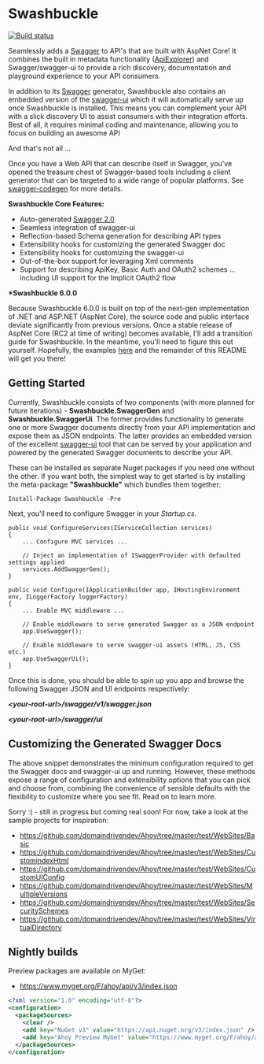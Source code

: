 Swashbuckle
=========

[![Build status](https://ci.appveyor.com/api/projects/status/xpsk2cj1xn12c0r7?svg=true)](https://ci.appveyor.com/project/domaindrivendev/ahoy)

Seamlessly adds a [Swagger](http://swagger.io/) to API's that are built with AspNet Core! It combines the built in metadata functionality ([ApiExplorer](https://github.com/aspnet/Mvc/tree/dev/src/Microsoft.AspNetCore.Mvc.ApiExplorer)) and Swagger/swagger-ui to provide a rich discovery, documentation and playground experience to your API consumers.

In addition to its [Swagger](http://swagger.io/specification/) generator, Swashbuckle also contains an embedded version of the [swagger-ui](https://github.com/swagger-api/swagger-ui) which it will automatically serve up once Swashbuckle is installed. This means you can complement your API with a slick discovery UI to assist consumers with their integration efforts. Best of all, it requires minimal coding and maintenance, allowing you to focus on building an awesome API

And that's not all ...

Once you have a Web API that can describe itself in Swagger, you've opened the treasure chest of Swagger-based tools including a client generator that can be targeted to a wide range of popular platforms. See [swagger-codegen](https://github.com/swagger-api/swagger-codegen) for more details.

**Swashbuckle Core Features:**

* Auto-generated [Swagger 2.0](https://github.com/swagger-api/swagger-spec/blob/master/versions/2.0.md)
* Seamless integration of swagger-ui
* Reflection-based Schema generation for describing API types
* Extensibility hooks for customizing the generated Swagger doc
* Extensibility hooks for customizing the swagger-ui
* Out-of-the-box support for leveraging Xml comments
* Support for describing ApiKey, Basic Auth and OAuth2 schemes ... including UI support for the Implicit OAuth2 flow

**\*Swashbuckle 6.0.0**

Because Swashbuckle 6.0.0 is built on top of the next-gen implementation of .NET and ASP.NET (AspNet Core), the source code and public interface deviate significantly from previous versions. Once a stable release of AspNet Core (RC2 at time of writing) becomes available, I'll add a transition guide for Swashbuckle. In the meantime, you'll need to figure this out yourself. Hopefully, the examples [here](https://github.com/domaindrivendev/Ahoy/tree/master/test/WebSites) and the remainder of this README will get you there!


## Getting Started ##

Currently, Swashbuckle consists of two components (with more planned for future iterations) - __Swashbuckle.SwaggerGen__ and __Swashbuckle.SwaggerUi__. The former provides functionality to generate one or more Swagger documents directly from your API implementation and expose them as JSON endpoints. The latter provides an embedded version of the excellent [swagger-ui](https://github.com/swagger-api/swagger-ui) tool that can be served by your application and powered by the generated Swagger documents to describe your API.

These can be installed as separate Nuget packages if you need one without the other. If you want both, the simplest way to get started is by installing the meta-package __"Swashbuckle"__ which bundles them together:

	Install-Package Swashbuckle -Pre
    
Next, you'll need to configure Swagger in your _Startup.cs_.

    public void ConfigureServices(IServiceCollection services)
    {
    	... Configure MVC services ...

		// Inject an implementation of ISwaggerProvider with defaulted settings applied
        services.AddSwaggerGen();
    }

    public void Configure(IApplicationBuilder app, IHostingEnvironment env, ILoggerFactory loggerFactory)
    {
		... Enable MVC middleware ...

		// Enable middleware to serve generated Swagger as a JSON endpoint
        app.UseSwagger();
        
        // Enable middleware to serve swagger-ui assets (HTML, JS, CSS etc.)
        app.UseSwaggerUi();
    }
    

Once this is done, you should be able to spin up you app and browse the following Swagger JSON and UI endpoints respectively:

***\<your-root-url\>/swagger/v1/swagger.json***

***\<your-root-url\>/swagger/ui***
    

## Customizing the Generated Swagger Docs ##

The above snippet demonstrates the minimum configuration required to get the Swagger docs and swagger-ui up and running. However, these methods expose a range of configuration and extensibility options that you can pick and choose from, combining the convenience of sensible defaults with the flexibility to customize where you see fit. Read on to learn more.

Sorry :( - still in progress but coming real soon! For now, take a look at the sample projects for inspiration:

- https://github.com/domaindrivendev/Ahoy/tree/master/test/WebSites/Basic
- https://github.com/domaindrivendev/Ahoy/tree/master/test/WebSites/CustomindexHtml
- https://github.com/domaindrivendev/Ahoy/tree/master/test/WebSites/CustomUIConfig
- https://github.com/domaindrivendev/Ahoy/tree/master/test/WebSites/MultipleVersions
- https://github.com/domaindrivendev/Ahoy/tree/master/test/WebSites/SecuritySchemes
- https://github.com/domaindrivendev/Ahoy/tree/master/test/WebSites/VirtualDirectory

## Nightly builds 

Preview packages are available on MyGet:

* https://www.myget.org/F/ahoy/api/v3/index.json

```xml
<?xml version="1.0" encoding="utf-8"?>
<configuration>
  <packageSources>
    <clear />
    <add key="NuGet v3" value="https://api.nuget.org/v3/index.json" />
    <add key="Ahoy Preview MyGet" value="https://www.myget.org/F/ahoy/api/v3/index.json" />
  </packageSources>
</configuration>
```

<!--

### Custom Routes ###

The default route template for the Swagger JSON endpoints is _"swagger/{apiVersion}/swagger.json"_. You're free to change this so long as the provided template includes the {apiVersion} route parameter:

	app.UseSwaggerGen("api-docs/{apiVersion}/swagger.json");

For the swagger-ui, you can also change the baseRoute where the HTML and web assets are servered from:

	app.UseSwaggerUi("api-docs/ui");
    
__NOTE:__ If you do change the Swagger JSON routes, you'll also need to pass an additional parameter when enabling the UI to make it aware of the alternative discovery URL:

	app.UseSwaggerUi("api-docs/ui", "/api-docs/v1/swagger.json");
    
With these changes you should be able to browse the following Swagger JSON and UI endpoints:

***\<your-root-url\>/api-docs/v1/swagger.json***

***\<your-root-url\>/api-docs/ui***

### Global Metadata ###

In addition to operation descriptions, Swagger 2.0 provides properties for global metadata. These can be specified in _Startup.cs_ when enabling the ISwaggerProvider service.

    services.AddSwaggerGen(c =>
    {
        c.SingleApiVersion(new Info
        {
            Version = "v1",
            Title = "Swashbuckle Sample API",
            Description = "A sample API for testing Swashbuckle",
            TermsOfService = "Some terms",
            Contact = new Contact
            {
                Name = "Some contract",
                Url = "http://tempuri.org/contact",
                Email = "some.contact@tempuri.org"
            },
            License = new License
            {
                Name = "Some license",
                Url = "http://tempuri.org/license"
            }
        });
    });
            });


#### SingleApiVersion ####

Use this to describe a single version API. Swagger 2.0 includes an "Info" object to hold additional metadata for an API. Version and title are required but you may also provide
additional fields as shown above.

#### A note on RootUrl and Schemes ####

Unlike previous versions, these config options aren't currently supported. I plan on re-adding them in the next milestone but am undecided on the exact approach. They're a little different to other settings because they will need current request context to be dynamically assigned.

In the meantime, you can hardcode values by using an IDocumentFilter. See below for details.

### Describing Multiple API Versions ###

If your API has multiple versions, use __MultipleApiVersions__ instead of __SingleApiVersion__. In this case, you provide a lambda that tells Swashbuckle which actions should be included in the docs for a given API version.

    services.AddSwaggerGen(c =>
    {
        c.MultipleApiVersions(
            new[]
            {
                new Info { Version = "v1", Title = "API V1" },
                new Info { Version = "v2", Title = "API V2" }
            },
            (apiDescription, targetVersion) =>
            {
            	... provide your own implementation ...
            } 
        );
    });
    

### Describing Security/Authorization Schemes ###

You can also add security definitions to describe security schemes for the API. You can describe "Basic", "ApiKey" and "OAuth2" schemes. See https://github.com/swagger-api/swagger-spec/blob/master/versions/2.0.md for more details.

    services.AddSwaggerGen(c =>
    {
        c.AddSecurityDefinition("oauth2", new OAuth2Scheme
        {
            Type = "oauth2",
            Flow = "implicit",
            AuthorizationUrl = "http://petstore.swagger.io/api/oauth/dialog",
            Scopes = new Dictionary<string, string>
                {
                    { "read", "read access" },
                    { "write", "write access" }
                }
        });
    });

__NOTE:__ These only define the schemes gloabally and need to be coupled with a corresponding "security" property at the document or operation level to indicate which schemes are required for each operation.  To do this, you'll need to implement a custom IDocumentFilter and/or IOperationFilter to set these properties according to your specific authorization implementation:

    services.AddSwaggerGen(c =>
    {
    	c.OperationFilter<AssignSecurityRequirements>();
    });

### Customize the Operation Listing ###

If necessary, you can ignore obsolete actions and provide custom grouping/sorting strategies for the list of Operations in a Swagger document:

    httpConfiguration
        .EnableSwagger(c =>
            {
                c.IgnoreObsoleteActions();

                c.GroupActionsBy(apiDesc => apiDesc.HttpMethod.ToString());

                c.OrderActionGroupsBy(new DescendingAlphabeticComparer());
            });

#### IgnoreObsoleteActions ####

Set this flag to omit operation descriptions for any actions decorated with the Obsolete attribute

__NOTE__: If you want to omit specific operations but without using the Obsolete attribute, you can create an IDocumentFilter or make use of the built in ApiExplorerSettingsAttribute

#### GroupActionsBy ####

Each operation can be assigned one or more tags which are then used by consumers for various reasons. For example, the swagger-ui groups operations according to the first tag of each operation. By default, this will be the controller name but you can use this method to override with any value.

#### OrderActionGroupsBy ####

You can also specify a custom sort order for groups (as defined by __GroupActionsBy__) to dictate the order in which operations are listed. For example, if the default grouping is in place (controller name) and you specify a descending alphabetic sort order, then actions from a ProductsController will be listed before those from a CustomersController. This is typically used to customize the order of groupings in the swagger-ui.

### Modifying Generated Schemas ###

Swashbuckle makes a best attempt at generating Swagger compliant JSON schemas for the various types exposed in your API. However, there may be occasions when more control of the output is needed.  This is supported through the following options:

    httpConfiguration
        .EnableSwagger(c =>
            {
                c.MapType<ProductType>(() => new Schema { type = "integer", format = "int32" });

                c.SchemaFilter<ApplySchemaVendorExtensions>();

                //c.UseFullTypeNameInSchemaIds();

                c.SchemaId(t => t.FullName.Contains('`') ? t.FullName.Substring(0, t.FullName.IndexOf('`')) : t.FullName);
                
                c.IgnoreObsoleteProperties();

                c.DescribeAllEnumsAsStrings();
            });

#### MapType ####

Use this option to override the Schema generation for a specific type.

It should be noted that the resulting Schema will be placed "inline" for any applicable Operations. While Swagger 2.0 supports inline definitions for "all" Schema types, the swagger-ui tool does not. It expects "complex" Schemas to be defined separately and referenced. For this reason, you should only use the __MapType__ option when the resulting Schema is a primitive or array type.

If you need to alter a complex Schema, use a Schema filter.

#### SchemaFilter ####

If you want to post-modify "complex" Schemas once they've been generated, across the board or for a specific type, you can wire up one or more Schema filters.

ISchemaFilter has the following interface:

    void Apply(Schema schema, SchemaRegistry schemaRegistry, Type type);

A typical implementation will inspect the system Type and modify the Schema accordingly. If necessary, the schemaRegistry can be used to obtain or register Schemas for other Types

#### UseFullTypeNamesInSchemaIds ####

In a Swagger 2.0 document, complex types are typically declared globally and referenced by unique Schema Id. By default, Swashbuckle does NOT use the full type name in Schema Ids. In most cases, this works well because it prevents the "implementation detail" of type namespaces from leaking into your Swagger docs and UI. However, if you have multiple types in your API with the same class name, you'll need to opt out of this behavior to avoid Schema Id conflicts.  

#### SchemaId ####

Use this option to provide your own custom strategy for inferring SchemaId's for describing "complex" types in your API.

#### IgnoreObsoleteProperties ####

Set this flag to omit schema property descriptions for any type properties decorated with the Obsolete attribute 

#### DescribeAllEnumsAsStrings ####

In accordance with the built in JsonSerializer, Swashbuckle will, by default, describe enums as integers. You can change the serializer behavior by configuring the StringToEnumConverter globally or for a given enum type. Swashbuckle will honor this change out-of-the-box. However, if you use a different approach to serialize enums as strings, you can also force Swashbuckle to describe them as strings.

### Modifying Generated Operations ###

Similar to Schema filters, Swashbuckle also supports Operation and Document filters:

    httpConfiguration
        .EnableSwagger(c => c.SingleApiVersion("v1", "A title for your API"))
            {
                c.OperationFilter<AddDefaultResponse>();

                c.DocumentFilter<ApplyDocumentVendorExtensions>();
            });

#### OperationFilter ####

Post-modify Operation descriptions once they've been generated by wiring up one or more Operation filters.

IOperationFilter has the following interface:

    void Apply(Operation operation, SchemaRegistry schemaRegistry, ApiDescription apiDescription);

A typical implementation will inspect the ApiDescription and modify the Operation accordingly. If necessary, the schemaRegistry can be used to obtain or register Schemas for Types that are used in the Operation.

#### DocumentFilter ####

Post-modify the entire Swagger document by wiring up one or more Document filters.

IDocumentFilter has the following interface:

    void Apply(SwaggerDocument swaggerDoc, SchemaRegistry schemaRegistry, IApiExplorer apiExplorer);

This gives full control to modify the final SwaggerDocument. You can gain additional context from the provided SwaggerDocument (e.g. version) and IApiExplorer. You should have a good understanding of the [Swagger 2.0 spec.](https://github.com/swagger-api/swagger-spec/blob/master/versions/2.0.md) before using this option.

### Wrapping the SwaggerGenerator with Additional Behavior ###

The default implementation of ISwaggerProvider, the interface used to obtain Swagger metadata for a given API, is the SwaggerGenerator. If neccessary, you can inject your own implementation or wrap the existing one with additional behavior. For example, you could use this option to inject a "Caching Proxy" that attempts to retrieve the SwaggerDocument from a cache before delegating to the built-in generator:

    httpConfiguration
        .EnableSwagger(c => c.SingleApiVersion("v1", "A title for your API"))
            {
				c.CustomProvider((defaultProvider) => new CachingSwaggerProvider(defaultProvider));
            });

### Including XML Comments ###

If you annotate Controllers and API Types with [Xml Comments](http://msdn.microsoft.com/en-us/library/b2s063f7(v=vs.110).aspx), you can incorporate those comments into the generated docs and UI. The Xml tags are mapped to Swagger properties as follows:

* **Action summary** -> Operation.summary
* **Action remarks** -> Operation.description
* **Parameter summary** -> Parameter.description
* **Type summary** -> Schema.descripton
* **Property summary** -> Schema.description (i.e. on a property Schema)

You can enable this by providing the path to one or more XML comments files:

    httpConfiguration
        .EnableSwagger(c =>
            {
                c.SingleApiVersion("v1", "A title for your API");
                c.IncludeXmlComments(GetXmlCommentsPathForControllers());
                c.IncludeXmlComments(GetXmlCommentsPathForModels());
            });

NOTE: You will need to enable output of the XML documentation file. This is enabled by going to project properties -> Build -> Output. The "XML documentation file" needs to be checked and a path assigned, such as "bin\Debug\MyProj.XML". You will also want to verify this across each build configuration. Here's an example of reading the file, but it may need to be modified according to your specific project settings:

    httpConfiguration
        .EnableSwagger(c =>
            {
                var baseDirectory = AppDomain.CurrentDomain.BaseDirectory;
                var commentsFileName = Assembly.GetExecutingAssembly().GetName().Name + ".XML";
                var commentsFile = Path.Combine(baseDirectory, commentsFileName);

                c.SingleApiVersion("v1", "A title for your API");
                c.IncludeXmlComments(commentsFile);
                c.IncludeXmlComments(GetXmlCommentsPathForModels());
            });

#### Response Codes ####

Swashbuckle will automatically create a "success" response for each operation based on the action's return type. If it's a void, the status code will be 204 (No content), otherwise 200 (Ok). This mirrors WebApi's default behavior. If you need to change this and/or list additional response codes, you can use the non-standard "response" tag:

    /// <response code="201">Account created</response>
    /// <response code="400">Username already in use</response>
    public int Create(Account account)

### Working Around Swagger 2.0 Constraints ###

In contrast to Web API, Swagger 2.0 does not include the query string component when mapping a URL to an action. As a result, Swashbuckle will raise an exception if it encounters multiple actions with the same path (sans query string) and HTTP method. You can workaround this by providing a custom strategy to pick a winner or merge the descriptions for the purposes of the Swagger docs 

    httpConfiguration
        .EnableSwagger((c) =>
            {
                c.SingleApiVersion("v1", "A title for your API"));
                c.ResolveConflictingActions(apiDescriptions => apiDescriptions.First());
            });

See the following discussion for more details:

<https://github.com/domaindrivendev/Swashbuckle/issues/142>

## Customizing the swagger-ui ##

The swagger-ui is a JavaScript application hosted in a single HTML page (index.html), and it exposes several customization settings. Swashbuckle ships with an embedded version and includes corresponding configuration methods for each of the UI settings. If you require further customization, you can also inject your own version of "index.html". Read on to learn more.

### Customizations via the configuration API ###

If you're happy with the basic look and feel but want to make some minor tweaks, the following options may be sufficient:

    httpConfiguration
        .EnableSwagger(c => c.SingleApiVersion("v1", "A title for your API"))
        .EnableSwaggerUi(c =>
            {
                c.InjectStylesheet(containingAssembly, "Swashbuckle.Dummy.SwaggerExtensions.testStyles1.css");
                c.InjectJavaScript(containingAssembly, "Swashbuckle.Dummy.SwaggerExtensions.testScript1.js");
                c.BooleanValues(new[] { "0", "1" });
                c.SetValidatorUrl("http://localhost/validator");
                c.DisableValidator();
                c.DocExpansion(DocExpansion.List);
				c.SupportedSubmitMethods("GET", "HEAD")
            });

#### InjectStylesheet ####

Use this to enrich the UI with one or more additional CSS stylesheets. The file(s) must be included in your project as an "Embedded Resource", and then the resource's "Logical Name" is passed to the method as shown above. See [Injecting Custom Content](#injecting-custom-content) for step by step instructions.

#### InjectJavaScript ####

Use this to invoke one or more custom JavaScripts after the swagger-ui has loaded. The file(s) must be included in your project as an "Embedded Resource", and then the resource's "Logical Name" is passed to the method as shown above. See [Injecting Custom Content](#injecting-custom-content) for step by step instructions.

#### BooleanValues ####

The swagger-ui renders boolean data types as a dropdown. By default, it provides "true" and "false" strings as the possible choices. You can use this option to change these to something else, for example 0 and 1.

#### SetValidatorUrl/DisableValidator ####

By default, swagger-ui will validate specs against swagger.io's online validator and display the result in a badge at the bottom of the page. Use these options to set a different validator URL or to disable the feature entirely.

#### DocExpansion ####

Use this option to control how the Operation listing is displayed. It can be set to "None" (default), "List" (shows operations for each resource), or "Full" (fully expanded: shows operations and their details).

#### SupportedSubmitMethods ####

Specify which HTTP operations will have the 'Try it out!' option. An empty paramter list disables it for all operations.

### Provide your own "index" file ###

As an alternative, you can inject your own version of "index.html" and customize the markup and swagger-ui directly. Use the __CustomAsset__ option to instruct Swashbuckle to return your version instead of the default when a request is made for "index". As with all custom content, the file must be included in your project as an "Embedded Resource", and then the resource's "Logical Name" is passed to the method as shown below. See [Injecting Custom Content](#injecting-custom-content) for step by step instructions.

For compatibility, you should base your custom "index.html" off [this version](https://github.com/domaindrivendev/Swashbuckle/blob/v5.2.1/Swashbuckle.Core/SwaggerUi/CustomAssets/index.html)

    httpConfiguration
        .EnableSwagger(c => c.SingleApiVersion("v1", "A title for your API"))
        .EnableSwaggerUi(c =>
            {
                c.CustomAsset("index", yourAssembly, "YourWebApiProject.SwaggerExtensions.index.html");
            });

### Injecting Custom Content ###

The __InjectStylesheet__, __InjectJavaScript__ and __CustomAsset__ options all share the same mechanism for providing custom content. In each case, the file must be included in your project as an "Embedded Resource". The steps to do this are described below:

1. Add a new file to your Web API project.
2. In Solution Explorer, right click the file and open its properties window. Change the "Build Action" to "Embedded Resource".

This will embed the file in your assembly and register it with a "Logical Name". This can then be passed to the relevant configuration method. It's based on the Project's default namespace, file location and file extension. For example, given a default namespace of "YourWebApiProject" and a file located at "/SwaggerExtensions/index.html", then the resource will be assigned the name - "YourWebApiProject.SwaggerExtensions.index.html".

## Transitioning to Swashbuckle 5.0 ##

This version of Swashbuckle makes the transition to Swagger 2.0. The 2.0 specification is significantly different to its predecessor (1.2) and forces several breaking changes to Swashbuckle's configuration API. If you're using Swashbuckle without any customizations, i.e. App_Start/SwaggerConfig.cs has never been modified, then you can overwrite it with the new version. The defaults are the same and so the swagger-ui should behave as before.

\* If you have consumers of the raw Swagger document, you should ensure they can accept Swagger 2.0 before making the upgrade.

If you're using the existing configuration API to customize the final Swagger document and/or swagger-ui, you will need to port the code manually. The static __Customize__ methods on SwaggerSpecConfig and SwaggerUiConfig have been replaced with extension methods on HttpConfiguration - __EnableSwagger__ and __EnableSwaggerUi__. All options from version 4.0 are made available through these methods, albeit with slightly different naming and syntax. Refer to the tables below for a summary of changes:


| 4.0 | 5.0 Equivalant | Additional Notes |
| --------------- | --------------- | ---------------- |
| ResolveBasePathUsing | RootUrl | |
| ResolveTargetVersionUsing | N/A | version is now implicit in the docs URL e.g. "swagger/docs/{apiVersion}" |
| ApiVersion | SingleApiVersion| now supports additional metadata for the version | 
| SupportMultipleApiVersions | MultipleApiVersions | now supports additional metadata for each version |
| Authorization | BasicAuth/ApiKey/OAuth2 | | 
| GroupDeclarationsBy | GroupActionsBy | |
| SortDeclarationsBy | OrderActionGroupsBy | |
| MapType | MapType | now accepts Func&lt;Schema&gt; instead of Func&lt;DataType&gt; |
| ModelFilter | SchemaFilter | IModelFilter is now ISchemaFilter, DataTypeRegistry is now SchemaRegistry |
| OperationFilter | OperationFilter | DataTypeRegistry is now SchemaRegistry |
| PolymorphicType | N/A | not currently supported |
| SupportHeaderParams | N/A | header params are implicitly supported |
| SupportedSubmitMethods | N/A | all HTTP verbs are implicitly supported |
| CustomRoute | CustomAsset | &nbsp; |

## Troubleshooting and FAQ's ##

1. [Swagger-ui showing "Can't read swagger JSON from ..."](#swagger-ui-showing-cant-read-swagger-json-from)
2. [Page not found when accessing the UI](#page-not-found-when-accessing-the-ui)
3. [Swagger-ui broken by Visual Studio 2013](#swagger-ui-broken-by-visual-studio-2013)
4. [OWIN Hosted in IIS - Incorrect VirtualPathRoot Handling](#owin-hosted-in-iis---incorrect-virtualpathroot-handling)
5. [How to add vendor extensions](#how-to-add-vendor-extensions)

### Swagger-ui showing "Can't read swagger JSON from ..."

If you see this message, it means the swagger-ui received an unexpected response when requesting the Swagger document. You can troubleshoot further by navigating directly to the discovery URL included in the error message. This should provide more details.

If the discovery URL returns a 404 Not Found response, it may be due to a full-stop in the version name (e.g. "1.0"). This will cause IIS to treat it as a static file (i.e. with an extension) and bypass the URL Routing Module and therefore, Web API. 

To workaround, you can update the version name specified in SwaggerConfig.cs. For example, to "v1", "1-0" etc. Alternatively, you can change the route template being used for the swagger docs (as shown [here](#custom-routes)) so that the version parameter is not at the end of the route.

### Page not found when accessing the UI ###

Swashbuckle serves an embedded version of the swagger-ui through the Web API pipeline. But, most of the URLs contain extensions (.html, .js, .css) and many IIS environments are configured to bypass the managed pipeline for paths containing extensions.

In previous versions of Swashbuckle, this was resolved by adding the following setting to your Web.config:

    <system.webServer>
      <modules runAllManagedModulesForAllRequests="true">
    </modules>

This is no longer neccessary in Swashbuckle 5.0 because it serves the swagger-ui through extensionless URL's.

However, if you're using the SingleApiVersion, MultipleApiVersions or CustomAsset configuration settings you could still get this error. Check to ensure you're not specifying a value that causes a URL with an extension to be referenced in the UI. For example a full-stop in a version number ...

    httpConfiguration
        .EnableSwagger(c => c.SingleApiVersion("1.0", "A title for your API"))
        .EnableSwaggerUi();

will result in a discovery URL like this "/swagger/docs/1.0" where the full-stop is treated as a file extension.

### Swagger-ui broken by Visual Studio 2013 ###

VS 2013 ships with a new feature - Browser Link - that improves the web development workflow by setting up a channel between the IDE and pages being previewed in a local browser. It does this by dynamically injecting JavaScript into your files.

Although this JavaScript SHOULD have no affect on your production code, it appears to be breaking the swagger-ui.

I hope to find a permanent fix, but in the meantime, you'll need to workaround this issue by disabling the feature in your web.config:

    <appSettings>
        <add key="vs:EnableBrowserLink" value="false"/>
    </appSettings>< appSettings>

### OWIN Hosted in IIS - Incorrect VirtualPathRoot Handling

When you host Web API 2 on top of OWIN/SystemWeb, Swashbuckle cannot correctly resolve VirtualPathRoot by default.

You must either explicitly set VirtualPathRoot in your HttpConfiguration at startup, or perform customization like this to fix automatic discovery:

    SwaggerSpecConfig.Customize(c =>
    {
        c.ResolveBasePathUsing(req =>
            req.RequestUri.GetLeftPart(UriPartial.Authority) +
            req.GetRequestContext().VirtualPathRoot.TrimEnd('/'));
    }

### How to add vendor extensions ###

Swagger 2.0 allows additional meta-data (aka vendor extensions) to be added at various points in the Swagger document. Swashbuckle supports this by including a "vendorExtensions" dictionary with each of the extensible Swagger types. Meta-data can be added to these dictionaries from custom Schema, Operation or Document filters. For example:

    public class ApplySchemaVendorExtensions : ISchemaFilter
    {
        public void Apply(Schema schema, SchemaRegistry schemaRegistry, Type type)
        {
            schema.vendorExtensions.Add("x-foo", "bar");
        }
    }

As per the specification, all extension properties should be prefixed by "x-
-->
